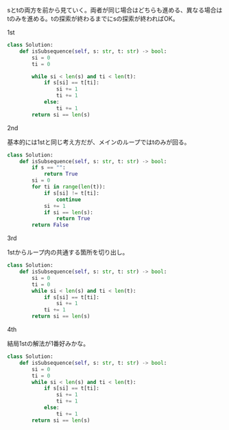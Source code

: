 sとtの両方を前から見ていく。両者が同じ場合はどちらも進める、異なる場合はtのみを進める。tの探索が終わるまでにsの探索が終わればOK。

1st
```python
class Solution:
    def isSubsequence(self, s: str, t: str) -> bool:
        si = 0
        ti = 0

        while si < len(s) and ti < len(t):
            if s[si] == t[ti]:
                si += 1
                ti += 1
            else:
                ti += 1
        return si == len(s)
```

2nd

基本的には1stと同じ考え方だが、メインのループではtのみが回る。
```python
class Solution:
    def isSubsequence(self, s: str, t: str) -> bool:
        if s == "":
            return True
        si = 0
        for ti in range(len(t)):
            if s[si] != t[ti]:
                continue
            si += 1
            if si == len(s):
                return True
        return False
```

3rd

1stからループ内の共通する箇所を切り出し。

```python
class Solution:
    def isSubsequence(self, s: str, t: str) -> bool:
        si = 0
        ti = 0
        while si < len(s) and ti < len(t):
            if s[si] == t[ti]:
                si += 1
            ti += 1
        return si == len(s)
```

4th

結局1stの解法が1番好みかな。
```python
class Solution:
    def isSubsequence(self, s: str, t: str) -> bool:
        si = 0
        ti = 0
        while si < len(s) and ti < len(t):
            if s[si] == t[ti]:
                si += 1
                ti += 1
            else:
                ti += 1
        return si == len(s)
```
